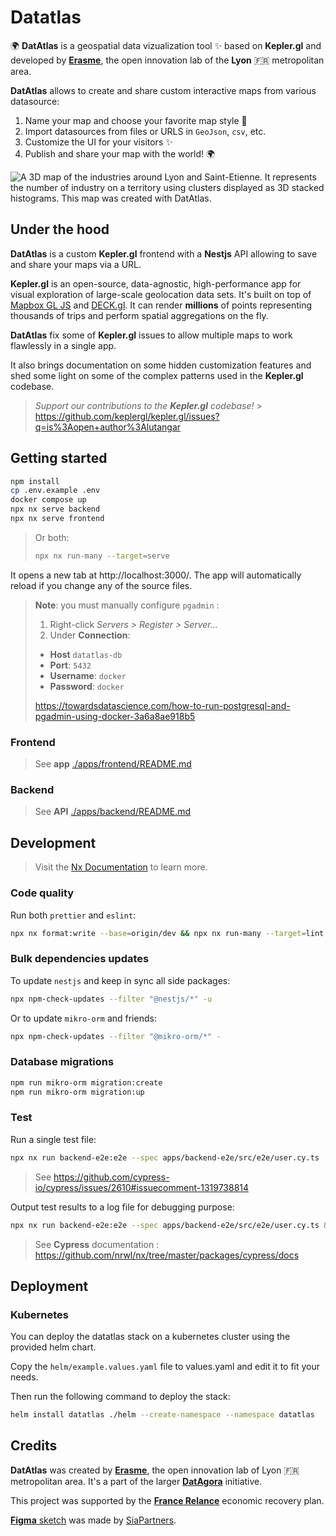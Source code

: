 # Datatlas

🌍 **DatAtlas** is a geospatial data vizualization tool ✨ based on **Kepler.gl** and developed by [**Erasme**](https://www.erasme.org), the open innovation lab of the **Lyon** 🇫🇷 metropolitan area.

**DatAtlas** allows to create and share custom interactive maps from various datasource:

1. Name your map and choose your favorite map style 💅
2. Import datasources from files or URLS in `GeoJson`, `csv`, etc.
3. Customize the UI for your visitors ✨
4. Publish and share your map with the world! 🌍

![A 3D map of the industries around Lyon and Saint-Etienne. It represents the number of industry on a territory using clusters displayed as 3D stacked histograms. This map was created with DatAtlas.](https://user-images.githubusercontent.com/33604381/183027634-6bb76d0f-cb53-412c-93cb-2af5acb290e4.png)

## Under the hood

**DatAtlas** is a custom **Kepler.gl** frontend with a **Nestjs** API allowing to save and share your maps via a URL.

**Kepler.gl** is an open-source, data-agnostic, high-performance app for visual exploration of large-scale geolocation data sets. It's built on top of [Mapbox GL JS](https://github.com/mapbox/mapbox-gl-js) and [DECK.gl](https://deck.gl/).
It can render **millions** of points representing thousands of trips and perform spatial aggregations on the fly.

**DatAtlas** fix some of **Kepler.gl** issues to allow multiple maps to work flawlessly in a single app.

It also brings documentation on some hidden customization features and shed some light on some of the complex patterns used in the **Kepler.gl** codebase.

> _Support our contributions to the **Kepler.gl** codebase!_ > https://github.com/keplergl/kepler.gl/issues?q=is%3Aopen+author%3Alutangar

## Getting started

```sh
npm install
cp .env.example .env
docker compose up
npx nx serve backend
npx nx serve frontend
```

> Or both:
>
> ```sh
> npx nx run-many --target=serve
> ```

It opens a new tab at http://localhost:3000/.
The app will automatically reload if you change any of the source files.

> **Note**: you must manually configure `pgadmin` :
>
> 1. Right-click _Servers > Register > Server..._
> 2. Under **Connection**:
>
> - **Host** `datatlas-db`
> - **Port**: `5432`
> - **Username**: `docker`
> - **Password**: `docker`
>
> https://towardsdatascience.com/how-to-run-postgresql-and-pgadmin-using-docker-3a6a8ae918b5

### Frontend

> See **app** [./apps/frontend/README.md](./apps/frontend/README.md)

### Backend

> See **API** [./apps/backend/README.md](./apps/backend/README.md)

## Development

> Visit the [Nx Documentation](https://nx.dev) to learn more.

### Code quality

Run both `prettier` and `eslint`:

```sh
npx nx format:write --base=origin/dev && npx nx run-many --target=lint --base=origin/dev
```

### Bulk dependencies updates

To update `nestjs` and keep in sync all side packages:

```sh
npx npm-check-updates --filter "@nestjs/*" -u
```

Or to update `mikro-orm` and friends:

```sh
npx npm-check-updates --filter "@mikro-orm/*" -
```

### Database migrations

```sh
npm run mikro-orm migration:create
npm run mikro-orm migration:up
```

### Test

Run a single test file:

```sh
npx nx run backend-e2e:e2e --spec apps/backend-e2e/src/e2e/user.cy.ts
```

> See https://github.com/cypress-io/cypress/issues/2610#issuecomment-1319738814

Output test results to a log file for debugging purpose:

```sh
npx nx run backend-e2e:e2e --spec apps/backend-e2e/src/e2e/user.cy.ts &> cypress.log
```

> See **Cypress** documentation :
> https://github.com/nrwl/nx/tree/master/packages/cypress/docs

## Deployment

### Kubernetes

You can deploy the datatlas stack on a kubernetes cluster using the provided helm chart.

Copy the `helm/example.values.yaml` file to values.yaml and edit it to fit your needs.

Then run the following command to deploy the stack:

```sh
helm install datatlas ./helm --create-namespace --namespace datatlas
```

## Credits

**DatAtlas** was created by [**Erasme**](https://www.erasme.org), the open innovation lab of Lyon 🇫🇷 metropolitan area. It's a part of the larger [**DatAgora**](https://www.erasme.org/DatAgora) initiative.

This project was supported by the [**France Relance**](https://www.economie.gouv.fr/plan-de-relance) economic recovery plan.

[**Figma** sketch](https://www.figma.com/proto/lVX7Lycox3AGixBhhbhQsQ/DatAtlas) was made by [SiaPartners](https://www.sia-partners.com/).
